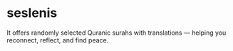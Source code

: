 # seslenis
It offers randomly selected Quranic surahs with translations — helping you reconnect, reflect, and find peace.
